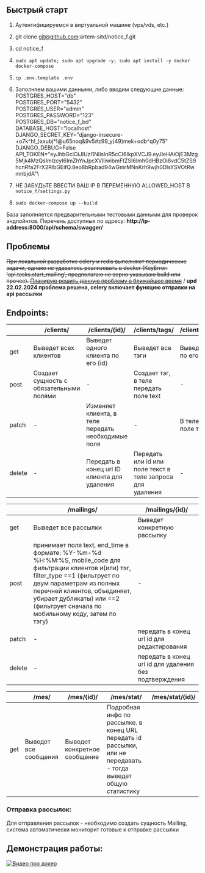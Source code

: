 ## Быстрый старт

1. Аутентифицируемся в виртуальной машине (vps/vds, etc.)
2. git clone git@github.com:artem-sitd/notice_f.git
3. cd notice_f
3. `sudo apt update; sudo apt upgrade -y; sudo apt install -y docker docker-compose`
4. `cp .env.template .env`
5. Заполняем вашими данными, либо вводим следующие данные:\
POSTGRES_HOST="db"\
POSTGRES_PORT="5432"\
POSTGRES_USER="admin"\
POSTGRES_PASSWORD="123"\
POSTGRES_DB="notice_f_bd"\
DATABASE_HOST="localhost"\
DJANGO_SECRET_KEY="django-insecure-+o7k^h!_)xxubj*!@u65noq&9v5#z99_y)49)mek+odb^q0y75"\
DJANGO_DEBUG=False\
API_TOKEN="eyJhbGciOiJIUzI1NiIsInR5cCI6IkpXVCJ9.eyJleHAiOjE3Mzg5Mjk4MzQsImlzcyI6ImZhYnJpcXVlIiwibmFtZSI6Imh0dHBzOi8vdC5tZS9hcnRfa2FrX2RlbGEifQ.8eo8bRpbad94wGmrMNnKrh9wjh0DlsYSVOtRwmnbjdA"\
6. НЕ ЗАБУДЬТЕ ВВЕСТИ ВАШ IP В ПЕРЕМЕННУЮ ALLOWED_HOST В `notice_f/settings.py`

7. `sudo docker-compose up --build`

База заполняется предварительными тестовыми данными для проверок эндпойнтов.
Перечень доступных по адресу: <b>http://ip-address:8000/api/schema/swagger/</b>

## Проблемы
<s>При локальной разработке celery и redis выполняют периодические задачи, однако не удавалось реализовать в docker 
(KeyError: 'api.tasks.start_mailing', предполагаю не верно указываю build или прочее).
<u>Планирую решить данную проблему в ближайшее время</u></s> /
<b>upd 22.02.2024 проблема решена, celery включает функцию отправки на api рассылки</b>
## Endpoints:

|        | /clients/                               | /clients/{id}/                                     | /clients/tags/                                             | /clients/tags/{id}/          |
|--------|-----------------------------------------|----------------------------------------------------|------------------------------------------------------------|------------------------------|
| get    | Выведет всех клиентов                   | Выведет одного клиента по его {id}                 | Выведет все тэги                                           | Выведет один тэг по его {id} |
| post   | Создает сущность с обязательными полями | -                                                  | Создает тэг, в теле передать поле text                     | -                            |
| patch  | -                                       | Изменяет клиента, в теле передать необходимые поля | -                                                          | В теле передать поле текст   |
| delete | -                                       | Передать в конец url ID клиента для удаления       | Передать или id или поле текст в теле запроса для удаления | -                            |


|        | /mailings/                                                                                                                                                                                                                                                                          | /mailings/{id}/                                        |
|--------|-------------------------------------------------------------------------------------------------------------------------------------------------------------------------------------------------------------------------------------------------------------------------------------|--------------------------------------------------------|
| get    | Выведет все рассылки                                                                                                                                                                                                                                                                | Выведет конкретную рассылку                            |
| post   | принимает поля text, end_time в формате: %Y-%m-%d %H:%M:%S, mobile_code для фильтрации клиентов и(или) тэг, filter_type ==1 (фильтрует по двум параметрам из полных перечней клиентов, объединяет, убирает дубликаты) или ==2 (фильтрует сначала по мобильному коду, затем по тэгу) | -                                                      |
| patch  | -                                                                                                                                                                                                                                                                                   | передать в конец url id для редактирования             |
| delete | -                                                                                                                                                                                                                                                                                   | передать в конец url id для удаления без подтверждения |

|     | /mes/                 | /mes/{id}/                   | /mes/stat/                                                                                                       | /mes/stat/{id}/ |
|-----|-----------------------|------------------------------|------------------------------------------------------------------------------------------------------------------|-----------------|
| get | Выведет все сообщения | Выведет конкретное сообщение | Подробная инфо по рассылке. в конец URL передать id рассылки, или не передавать - тогда выведет общую статистику |                 |

### Отправка рассылок:

Для отправления рассылок - необходимо создать сущность Mailing, система автоматически мониторит готовые к отправке рассылки

## Демонстрация работы:

[![Видео про докер](https://img.youtube.com/vi/mn2Rph8lhjw/maxresdefault.jpg)](https://www.youtube.com/watch?v=mn2Rph8lhjw)
